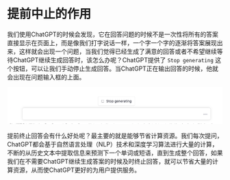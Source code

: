 # 提前中止的作用

我们使用ChatGPT的时候会发现，它在回答问题的时候不是一次性将所有的答案直接显示在页面上，而是像我们打字说话一样，一个字一个字的逐渐将答案展现出来，这样就会出现一个问题，当我们觉得已经生成了满意的回答或者不希望继续等待ChatGPT继续生成回答时，该怎么办呢？ChatGPT提供了 `Stop generating` 这个按钮，可以让我们手动停止生成回答。当ChatGPT正在输出回答的时候，他就会出现在问题输入框的上面。

![intro](../images/webpage/stop.png)

提前终止回答会有什么好处呢？最主要的就是能够节省计算资源。我们每次提问，ChatGPT都会基于自然语言处理（NLP）技术和深度学习算法进行大量的计算，不断的从历史文本中提取信息来预测下一个单词或短语，直到生成整个回答，如果我们在不需要ChatGPT继续生成答案的时候及时终止回答，就可以节省大量的计算资源，从而使ChatGPT更好的为用户提供服务。

